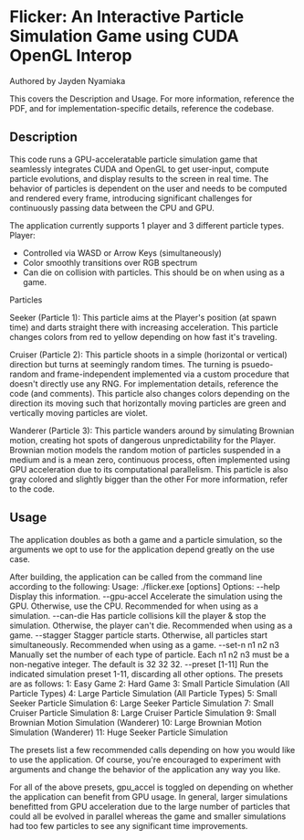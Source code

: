 # Flicker: An Interactive Particle Simulation Game using CUDA OpenGL Interop
Authored by Jayden Nyamiaka

This covers the Description and Usage. For more information, reference
the PDF, and for implementation-specific details, reference the codebase.


## Description

This code runs a GPU-acceleratable particle simulation game that 
seamlessly integrates CUDA and OpenGL to get user-input, compute 
particle evolutions, and display results to the screen in real 
time. The behavior of particles is dependent on the user and needs
to be computed and rendered every frame, introducing significant 
challenges for continuously passing data between the CPU and GPU. 

The application currently supports 1 player and 3 different particle types.
Player: 
 - Controlled via WASD or Arrow Keys (simultaneously)
 - Color smoothly transitions over RGB spectrum
 - Can die on collision with particles. This should be on when using as a game.


Particles

Seeker (Particle 1):
This particle aims at the Player's position (at spawn time) and darts straight 
there with increasing acceleration. This particle changes colors from red to 
yellow depending on how fast it's traveling.

Cruiser (Particle 2):
This particle shoots in a simple (horizontal or vertical) direction but turns 
at seemingly random times. The turning is psuedo-random and frame-independent
implemented via a custom procedure that doesn't directly use any RNG. For 
implementation details, reference the code (and comments). This particle also 
changes colors depending on the direction its moving such that horizontally 
moving particles are green and vertically moving particles are violet.

Wanderer (Particle 3):
This particle wanders around by simulating Brownian motion, creating hot 
spots of dangerous unpredictability for the Player. Brownian motion models 
the random motion of particles suspended in a medium and is a mean zero, 
continuous process, often implemented using GPU acceleration due to its 
computational parallelism. This particle is also gray colored and slightly 
bigger than the other
For more information, refer to the code.



## Usage

The application doubles as both a game and a particle simulation, so the arguments we
opt to use for the application depend greatly on the use case. 

After building, the application can be called from the command line 
according to the following:
Usage: ./flicker.exe [options]
Options:
--help            Display this information.
--gpu-accel       Accelerate the simulation using the GPU. Otherwise, use the CPU.
                  Recommended for when using as a simulation.
--can-die         Has particle collisions kill the player & stop the simulation.
                  Otherwise, the player can't die. Recommended when using as a game.
--stagger         Stagger particle starts. Otherwise, all particles start simultaneously.
                  Recommended when using as a game.
--set-n n1 n2 n3  Manually set the number of each type of particle. Each n1 n2 n3 must
                  be a non-negative integer. The default is 32 32 32.
--preset [1-11]   Run the indicated simulation preset 1-11, discarding all other options.
                  The presets are as follows:
                    1:  Easy Game
                    2:  Hard Game
                    3:  Small Particle Simulation (All Particle Types)
                    4:  Large Particle Simulation (All Particle Types)
                    5:  Small Seeker Particle Simulation
                    6:  Large Seeker Particle Simulation
                    7:  Small Cruiser Particle Simulation
                    8:  Large Cruiser Particle Simulation
                    9:  Small Brownian Motion Simulation (Wanderer)
                    10: Large Brownian Motion Simulation (Wanderer)
                    11: Huge Seeker Particle Simulation


The presets list a few recommended calls depending on how you would like to use 
the application. Of course, you're encouraged to experiment with arguments and 
change the behavior of the application any way you like.

For all of the above presets, gpu_accel is toggled on depending on whether 
the application can benefit from GPU usage. In general, larger simulations 
benefitted from GPU acceleration due to the large number of particles that 
could all be evolved in parallel whereas the game and smaller simulations 
had too few particles to see any significant time improvements.